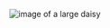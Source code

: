 ![image of a large daisy](https://th.bing.com/th/id/R.5cd843f4ddc90ac0738ec275f7ffbfee?rik=zUXkczWD7GXIeg&riu=http%3a%2f%2fpublicdomainpictures.net%2fpictures%2f30000%2fvelka%2fbig-daisy-flower.jpg&ehk=8ScowE9WyrpshM%2b%2bA8G7sk6Pej4Z%2bm3w%2f6DhbDXq1FY%3d&risl=&pid=ImgRaw&r=0)
